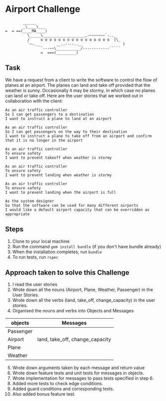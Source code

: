 Airport Challenge
=================

```
        ______
        _\____\___
=  = ==(____MA____)
          \_____\___________________,-~~~~~~~`-.._
          /     o o o o o o o o o o o o o o o o  |\_
          `~-.__       __..----..__                  )
                `---~~\___________/------------`````
                =  ===(_________)

```

Task
-----

We have a request from a client to write the software to control the flow of planes at an airport. The planes can land and take off provided that the weather is sunny. Occasionally it may be stormy, in which case no planes can land or take off.  Here are the user stories that we worked out in collaboration with the client:

```
As an air traffic controller
So I can get passengers to a destination
I want to instruct a plane to land at an airport

As an air traffic controller
So I can get passengers on the way to their destination
I want to instruct a plane to take off from an airport and confirm that it is no longer in the airport

As an air traffic controller
To ensure safety
I want to prevent takeoff when weather is stormy

As an air traffic controller
To ensure safety
I want to prevent landing when weather is stormy

As an air traffic controller
To ensure safety
I want to prevent landing when the airport is full

As the system designer
So that the software can be used for many different airports
I would like a default airport capacity that can be overridden as appropriate
```

Steps
-------

1. Clone to your local machine
2. Run the command `gem install bundle` (if you don't have bundle already)
3. When the installation completes, run `bundle`
4. To run tests, run `rspec`

Approach taken to solve this Challenge
-------

1. I read the user stories
2. Wrote down all the nouns (Airport, Plane, Weather, Passenger) in the User Stories.
3. Wrote down all the verbs (land, take_off, change_capacity) in the user stories.
4. Organised the nouns and verbs into Objects and Messages

| objects | Messages |
| --- | --- |
| Passenger |  |
| Airport | land, take_off, change_capacity|
| Plane |  |
| Weather |   |

5. Wrote down arguments taken by each message and return value
6. Wrote down feature tests and unit tests for messages in objects.
7. Wrote implementation for messages to pass tests specified in step 6.
8. Added more tests to check edge conditions.
9. Added guard conditions and corresponding tests.
10. Also added bonus feature test.
